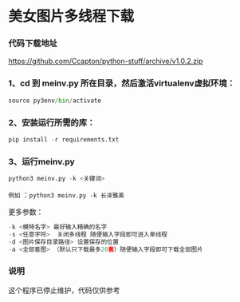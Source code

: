 # 美女图片多线程下载
### 代码下载地址
https://github.com/Ccapton/python-stuff/archive/v1.0.2.zip
### 1、cd 到 meinv.py 所在目录，然后激活virtualenv虚拟环境：
```python
source py3env/bin/activate
```

### 2、安装运行所需的库：
```python
pip install -r requirements.txt
```

### 3、运行meinv.py
```python
python3 meinv.py -k <关键词>
```
`例如` ：`python3 meinv.py -k 长泽雅美`

更多参数：  
```python
-k <模特名字> 最好输入精确的名字
-s <任意字符>  关闭多线程 随便输入字段即可进入单线程
-d <图片保存目录路径> 设置保存的位置
-a <全部套图> （默认只下载最多20套）随便输入字段即可下载全部图片
```
### 说明
这个程序已停止维护，代码仅供参考
